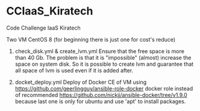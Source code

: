 # CCIaaS_Kiratech
Code Challenge IaaS Kiratech

Two VM CentOS 8 (for beginning there is just one for cost's reduce)

1. check_disk.yml & create_lvm.yml
Ensure that the free space is more than 40 Gb.
The problem is that it is "impossible" (almost) increase the space on system disk. So it is possible to create lvm and guarantee that all space of lvm is used even if it is added after.

2. docket_deploy.yml
Deploy of Docker CE of VM using https://github.com/geerlingguy/ansible-role-docker docker role instead of recommended https://github.com/nickjj/ansible-docker/tree/v1.9.0 because last one is only for ubuntu and use 'apt' to install packages.
